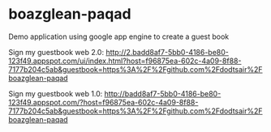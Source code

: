 boazglean-paqad
===============

Demo application using google app engine to create a guest book

Sign my guestbook web 2.0: http://2.badd8af7-5bb0-4186-be80-123f49.appspot.com/ui/index.html?host=f96875ea-602c-4a09-8f88-7177b204c5ab&guestbook=https%3A%2F%2Fgithub.com%2Fdodtsair%2Fboazglean-paqad

Sign my guestbook web 1.0: http://badd8af7-5bb0-4186-be80-123f49.appspot.com/?host=f96875ea-602c-4a09-8f88-7177b204c5ab&guestbook=https%3A%2F%2Fgithub.com%2Fdodtsair%2Fboazglean-paqad
